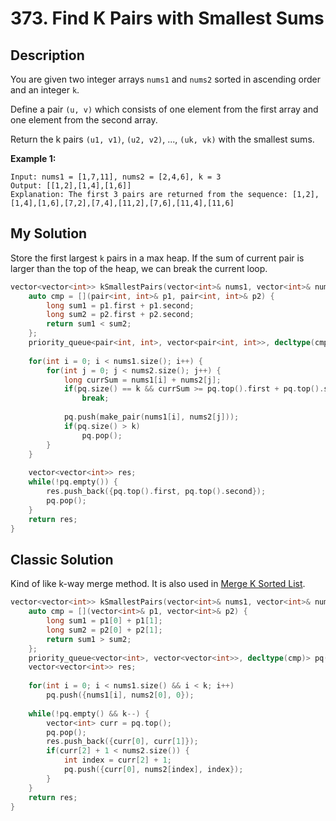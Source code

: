 # 373. Find K Pairs with Smallest Sums

## Description

You are given two integer arrays `nums1` and `nums2` sorted in ascending order and an integer `k`.

Define a pair `(u, v)` which consists of one element from the first array and one element from the second array.

Return the k pairs `(u1, v1)`, `(u2, v2)`, ..., `(uk, vk)` with the smallest sums.

**Example 1:**
```
Input: nums1 = [1,7,11], nums2 = [2,4,6], k = 3
Output: [[1,2],[1,4],[1,6]]
Explanation: The first 3 pairs are returned from the sequence: [1,2],[1,4],[1,6],[7,2],[7,4],[11,2],[7,6],[11,4],[11,6]
```

## My Solution
Store the first largest `k` pairs in a max heap. If the sum of current pair is larger than the top of the heap, we can break the current loop.

```C++
vector<vector<int>> kSmallestPairs(vector<int>& nums1, vector<int>& nums2, int k) {
    auto cmp = [](pair<int, int>& p1, pair<int, int>& p2) {
        long sum1 = p1.first + p1.second;
        long sum2 = p2.first + p2.second;
        return sum1 < sum2;
    };
    priority_queue<pair<int, int>, vector<pair<int, int>>, decltype(cmp)> pq(cmp);
    
    for(int i = 0; i < nums1.size(); i++) {
        for(int j = 0; j < nums2.size(); j++) {
            long currSum = nums1[i] + nums2[j];
            if(pq.size() == k && currSum >= pq.top().first + pq.top().second)
                break;
            
            pq.push(make_pair(nums1[i], nums2[j]));
            if(pq.size() > k)
                pq.pop();
        }
    }
    
    vector<vector<int>> res;
    while(!pq.empty()) {
        res.push_back({pq.top().first, pq.top().second});
        pq.pop();
    }
    return res;
}
```

## Classic Solution

Kind of like k-way merge method. It is also used in [Merge K Sorted List](https://leetcode.com/problems/merge-k-sorted-lists/).

```C++
vector<vector<int>> kSmallestPairs(vector<int>& nums1, vector<int>& nums2, int k) {
    auto cmp = [](vector<int>& p1, vector<int>& p2) {
        long sum1 = p1[0] + p1[1];
        long sum2 = p2[0] + p2[1];
        return sum1 > sum2;
    };
    priority_queue<vector<int>, vector<vector<int>>, decltype(cmp)> pq(cmp);
    vector<vector<int>> res;
    
    for(int i = 0; i < nums1.size() && i < k; i++)
        pq.push({nums1[i], nums2[0], 0});
    
    while(!pq.empty() && k--) {
        vector<int> curr = pq.top();
        pq.pop();
        res.push_back({curr[0], curr[1]});
        if(curr[2] + 1 < nums2.size()) {
            int index = curr[2] + 1;
            pq.push({curr[0], nums2[index], index});
        }    
    }
    return res;
}
```